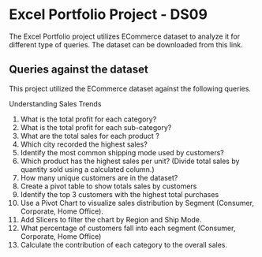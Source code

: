 # Excel Portfolio Project - DS09

The Excel Portfolio project utilizes ECommerce dataset to analyze it for different type of queries. The dataset can be downloaded from this link.

## Queries against the dataset

This project utilized the ECommerce dataset against the following queries.

Understanding Sales Trends
1. What is the total profit for each category?
1. What is the total profit for each sub-category?
1. What are the total sales for each product ?
1. Which city recorded the highest sales?
1. Identify the most common shipping mode used by customers?
1. Which product has the highest sales per unit?
(Divide total sales by quantity sold using a calculated column.)
1. How many unique customers are in the dataset?
1. Create a pivot table to show totals sales by customers
1. Identify the top 3 customers with the highest total purchases
1.  Use a Pivot Chart to visualize sales distribution by Segment (Consumer,
Corporate, Home Office).
1. Add Slicers to filter the chart by Region and Ship Mode.
1. What percentage of customers fall into each segment (Consumer, Corporate, Home
Office)
1. Calculate the contribution of each category to the overall sales.